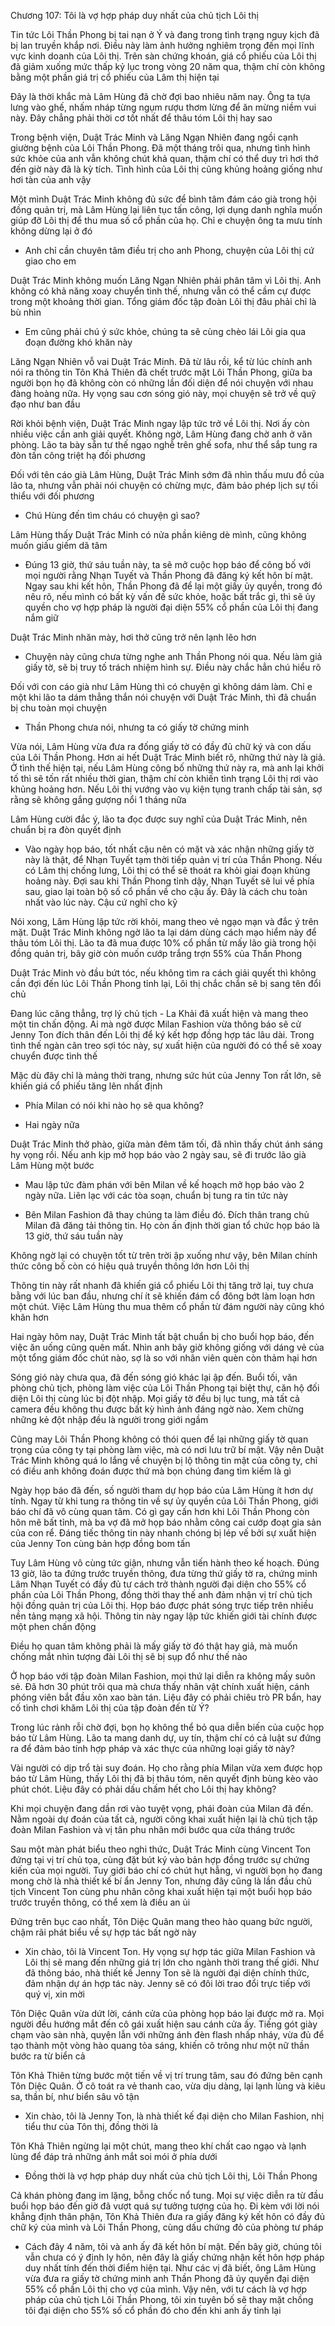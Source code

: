 




Chương 107: Tôi là vợ hợp pháp duy nhất của chủ tịch Lôi thị

Tin tức Lôi Thần Phong bị tai nạn ở Ý và đang trong tình trạng nguy kịch đã bị lan truyền khắp nơi. Điều này làm ảnh hưởng nghiêm trọng đến mọi lĩnh vực kinh doanh của Lôi thị. Trên sàn chứng khoán, giá cổ phiếu của Lôi thị đã giảm xuống mức thấp kỷ lục trong vòng 20 năm qua, thậm chí còn không bằng một phần giá trị cổ phiếu của Lâm thị hiện tại

Đây là thời khắc mà Lâm Hùng đã chờ đợi bao nhiêu năm nay. Ông ta tựa lưng vào ghế, nhấm nháp từng ngụm rượu thơm lừng để ăn mừng niềm vui này. Đây chẳng phải thời cơ tốt nhất để thâu tóm Lôi thị hay sao

Trong bệnh viện, Duật Trác Minh và Lăng Ngạn Nhiên đang ngồi cạnh giường bệnh của Lôi Thần Phong. Đã một tháng trôi qua, nhưng tình hình sức khỏe của anh vẫn không chút khả quan, thậm chí có thể duy trì hơi thở đến giờ này đã là kỳ tích. Tình hình của Lôi thị cũng khủng hoảng giống như hơi tàn của anh vậy

Một mình Duật Trác Minh không đủ sức để bình tâm đám cáo già trong hội đồng quản trị, mà Lâm Hùng lại liên tục tấn công, lợi dụng danh nghĩa muốn giúp đỡ Lôi thị để thu mua số cổ phần của họ. Chỉ e chuyện ông ta mưu tính không dừng lại ở đó

- Anh chỉ cần chuyên tâm điều trị cho anh Phong, chuyện của Lôi thị cứ giao cho em

Duật Trác Minh không muốn Lăng Ngạn Nhiên phải phân tâm vì Lôi thị. Anh không có khả năng xoay chuyển tình thế, nhưng vẫn có thể cầm cự được trong một khoảng thời gian. Tổng giám đốc tập đoàn Lôi thị đâu phải chỉ là bù nhìn

- Em cũng phải chú ý sức khỏe, chúng ta sẽ cùng chèo lái Lôi gia qua đoạn đường khó khăn này

Lăng Ngạn Nhiên vỗ vai Duật Trác Minh. Đã từ lâu rồi, kể từ lúc chính anh nói ra thông tin Tôn Khả Thiên đã chết trước mặt Lôi Thần Phong, giữa ba người bọn họ đã không còn có những lần đối diện để nói chuyện với nhau đàng hoàng nữa. Hy vọng sau cơn sóng gió này, mọi chuyện sẽ trở về quỹ đạo như ban đầu

Rời khỏi bệnh viện, Duật Trác Minh ngay lập tức trở về Lôi thị. Nơi ấy còn nhiều việc cần anh giải quyết. Không ngờ, Lâm Hùng đang chờ anh ở văn phòng. Lão ta bày sẵn tư thế ngạo nghễ trên ghế sofa, như thể sắp tung ra đòn tấn công triệt hạ đối phương

Đối với tên cáo già Lâm Hùng, Duật Trác Minh sớm đã nhìn thấu mưu đồ của lão ta, nhưng vẫn phải nói chuyện có chừng mực, đảm bảo phép lịch sự tối thiểu với đối phương


- Chú Hùng đến tìm cháu có chuyện gì sao?

Lâm Hùng thấy Duật Trác Minh có nửa phần kiêng dè mình, cũng không muốn giấu giếm dã tâm

- Đúng 13 giờ, thứ sáu tuần này, ta sẽ mở cuộc họp báo để công bố với mọi người rằng Nhạn Tuyết và Thần Phong đã đăng ký kết hôn bí mật. Ngay sau khi kết hôn, Thần Phong đã để lại một giấy ủy quyền, trong đó nêu rõ, nếu mình có bất kỳ vấn đề sức khỏe, hoặc bất trắc gì, thì sẽ ủy quyền cho vợ hợp pháp là người đại diện 55% cổ phần của Lôi thị đang nắm giữ

Duật Trác Minh nhăn mày, hơi thở cũng trở nên lạnh lẽo hơn

- Chuyện này cũng chưa từng nghe anh Thần Phong nói qua. Nếu làm giả giấy tờ, sẽ bị truy tố trách nhiệm hình sự. Điều này chắc hẳn chú hiểu rõ

Đối với con cáo già như Lâm Hùng thì có chuyện gì không dám làm. Chỉ e một khi lão ta dám thẳng thắn nói chuyện với Duật Trác Minh, thì đã chuẩn bị chu toàn mọi chuyện

- Thần Phong chưa nói, nhưng ta có giấy tờ chứng minh

Vừa nói, Lâm Hùng vừa đưa ra đống giấy tờ có đầy đủ chữ ký và con dấu của Lôi Thần Phong. Hơn ai hết Duật Trác Minh biết rõ, những thứ này là giả. Ở tình thế hiện tại, nếu Lâm Hùng công bố những thứ này ra, mà anh lại khởi tố thì sẽ tốn rất nhiều thời gian, thậm chí còn khiến tình trạng Lôi thị rơi vào khủng hoảng hơn. Nếu Lôi thị vướng vào vụ kiện tụng tranh chấp tài sản, sợ rằng sẽ không gắng gượng nổi 1 tháng nữa

Lâm Hùng cười đắc ý, lão ta đọc được suy nghĩ của Duật Trác Minh, nên chuẩn bị ra đòn quyết định

- Vào ngày họp báo, tốt nhất cậu nên có mặt và xác nhận những giấy tờ này là thật, để Nhạn Tuyết tạm thời tiếp quản vị trí của Thần Phong. Nếu có Lâm thị chống lưng, Lôi thị có thể sẽ thoát ra khỏi giai đoạn khủng hoảng này. Đợi sau khi Thần Phong tỉnh dậy, Nhạn Tuyết sẽ lui về phía sau, giao lại toàn bộ số cổ phần về cho cậu ấy. Đây là cách chu toàn nhất vào lúc này. Cậu cứ nghĩ cho kỹ

Nói xong, Lâm Hùng lập tức rời khỏi, mang theo vẻ ngạo mạn và đắc ý trên mặt. Duật Trác Minh không ngờ lão ta lại dám dùng cách mạo hiểm này để thâu tóm Lôi thị. Lão ta đã mua được 10% cổ phần từ mấy lão già trong hội đồng quản trị, bây giờ còn muốn cướp trắng trợn 55% của Thần Phong

Duật Trác Minh vò đầu bứt tóc, nếu không tìm ra cách giải quyết thì không cần đợi đến lúc Lôi Thần Phong tỉnh lại, Lôi thị chắc chắn sẽ bị sang tên đổi chủ

Đang lúc căng thẳng, trợ lý chủ tịch - La Khải đã xuất hiện và mang theo một tin chấn động. Ai mà ngờ được Milan Fashion vừa thông báo sẽ cử Jenny Ton đích thân đến Lôi thị để ký kết hợp đồng hợp tác lâu dài. Trong tình thế ngàn cân treo sợi tóc này, sự xuất hiện của người đó có thể sẽ xoay chuyển được tình thế

Mặc dù đây chỉ là mảng thời trang, nhưng sức hút của Jenny Ton rất lớn, sẽ khiến giá cổ phiếu tăng lên nhất định

- Phía Milan có nói khi nào họ sẽ qua không?

- Hai ngày nữa


Duật Trác Minh thở phào, giữa màn đêm tăm tối, đã nhìn thấy chút ánh sáng hy vọng rồi. Nếu anh kịp mở họp báo vào 2 ngày sau, sẽ đi trước lão già Lâm Hùng một bước

- Mau lập tức đàm phán với bên Milan về kế hoạch mở họp báo vào 2 ngày nữa. Liên lạc với các tòa soạn, chuẩn bị tung ra tin tức này

- Bên Milan Fashion đã thay chúng ta làm điều đó. Đích thân trang chủ Milan đã đăng tải thông tin. Họ còn ấn định thời gian tổ chức họp báo là 13 giờ, thứ sáu tuần này

Không ngờ lại có chuyện tốt từ trên trời ập xuống như vậy, bên Milan chính thức công bố còn có hiệu quả truyền thông lớn hơn Lôi thị

Thông tin này rất nhanh đã khiến giá cổ phiếu Lôi thị tăng trở lại, tuy chưa bằng với lúc ban đầu, nhưng chí ít sẽ khiến đám cổ đông bớt làm loạn hơn một chút. Việc Lâm Hùng thu mua thêm cổ phần từ đám người này cũng khó khăn hơn

Hai ngày hôm nay, Duật Trác Minh tất bật chuẩn bị cho buổi họp báo, đến việc ăn uống cũng quên mất. Nhìn anh bây giờ không giống với dáng vẻ của một tổng giám đốc chút nào, sợ là so với nhân viên quèn còn thảm hại hơn

Sóng gió này chưa qua, đã đến sóng gió khác lại ập đến. Buổi tối, văn phòng chủ tịch, phòng làm việc của Lôi Thần Phong tại biệt thự, căn hộ đối diện Lôi thị cùng lúc bị đột nhập. Mọi giấy tờ đều bị lục tung, mà tất cả camera đều không thu được bất kỳ hình ảnh đáng ngờ nào. Xem chừng những kẻ đột nhập đều là người trong giới ngầm

Cũng may Lôi Thần Phong không có thói quen để lại những giấy tờ quan trọng của công ty tại phòng làm việc, mà có nơi lưu trữ bí mật. Vậy nên Duật Trác Minh không quá lo lắng về chuyện bị lộ thông tin mật của công ty, chỉ có điều anh không đoán được thứ mà bọn chúng đang tìm kiếm là gì

Ngày họp báo đã đến, số người tham dự họp báo của Lâm Hùng ít hơn dự tính. Ngay từ khi tung ra thông tin về sự ủy quyền của Lôi Thần Phong, giới báo chí đã vô cùng quan tâm. Có gì gay cấn hơn khi Lôi Thần Phong còn hôn mê bất tỉnh, mà ba vợ đã mở họp báo nhằm công cai cướp đoạt gia sản của con rể. Đáng tiếc thông tin này nhanh chóng bị lép vế bởi sự xuất hiện của Jenny Ton cùng bản hợp đồng bom tấn

Tuy Lâm Hùng vô cùng tức giận, nhưng vẫn tiến hành theo kế hoạch. Đúng 13 giờ, lão ta đứng trước truyền thông, đưa từng thứ giấy tờ ra, chứng minh Lâm Nhạn Tuyết có đầy đủ tư cách trở thành người đại diện cho 55% cổ phần của Lôi Thần Phong, đồng thời thay thế anh đảm nhận vị trí chủ tịch hội đồng quản trị của Lôi thị. Họp báo được phát sóng trực tiếp trên nhiều nền tảng mạng xã hội. Thông tin này ngay lập tức khiến giới tài chính được một phen chấn động

Điều họ quan tâm không phải là mấy giấy tờ đó thật hay giả, mà muốn chống mắt nhìn tượng đài Lôi thị sẽ bị sụp đổ như thế nào

Ở họp báo với tập đoàn Milan Fashion, mọi thứ lại diễn ra không mấy suôn sẻ. Đã hơn 30 phút trôi qua mà chưa thấy nhân vật chính xuất hiện, cánh phóng viên bắt đầu xôn xao bàn tán. Liệu đây có phải chiêu trò PR bẩn, hay cố tình chơi khăm Lôi thị của tập đoàn đến từ Ý?

Trong lúc rảnh rỗi chờ đợi, bọn họ không thể bỏ qua diễn biến của cuộc họp báo từ Lâm Hùng. Lão ta mang danh dự, uy tín, thậm chí có cả luật sư đứng ra để đảm bảo tính hợp pháp và xác thực của những loại giấy tờ này?

Vài người có dịp trổ tài suy đoán. Họ cho rằng phía Milan vừa xem được họp báo từ Lâm Hùng, thấy Lôi thị đã bị thâu tóm, nên quyết định bùng kèo vào phút chót. Liệu đây có phải dấu chấm hết cho Lôi thị hay không?

Khi mọi chuyện đang dần rơi vào tuyệt vọng, phái đoàn của Milan đã đến. Nằm ngoài dự đoán của tất cả, người công khai xuất hiện lại là chủ tịch tập đoàn Milan Fashion và vị tân phu nhân mới bước qua cửa tháng trước


Sau một màn phát biểu theo nghi thức, Duật Trác Minh cùng Vincent Ton đứng tại vị trí chủ tọa, cùng đặt bút ký vào bản hợp đồng trước sự chứng kiến của mọi người. Tuy giới báo chí có chút hụt hẫng, vì người bọn họ đang mong chờ là nhà thiết kế bí ẩn Jenny Ton, nhưng đây cũng là lần đầu chủ tịch Vincent Ton cùng phu nhân công khai xuất hiện tại một buổi họp báo trước truyền thông, có thể xem là điều an ủi

Đứng trên bục cao nhất, Tôn Diệc Quân mang theo hào quang bức người, chậm rãi phát biểu về sự hợp tác bất ngờ này

- Xin chào, tôi là Vincent Ton. Hy vọng sự hợp tác giữa Milan Fashion và Lôi thị sẽ mang đến những giá trị lớn cho ngành thời trang thế giới. Như đã thông báo, nhà thiết kế Jenny Ton sẽ là người đại diện chính thức, đảm nhận dự án hợp tác này. Jenny sẽ có đôi lời trao đổi trực tiếp với quý vị, xin mời

Tôn Diệc Quân vừa dứt lời, cánh cửa của phòng họp báo lại được mở ra. Mọi người đều hướng mắt đến cô gái xuất hiện sau cánh cửa ấy. Tiếng gót giày chạm vào sàn nhà, quyện lẫn với những ánh đèn flash nhấp nháy, vừa đủ để tạo thành một vòng hào quang tỏa sáng, khiến cô trông như một nữ thần bước ra từ biển cả

Tôn Khả Thiên từng bước một tiến về vị trí trung tâm, sau đó đứng bên cạnh Tôn Diệc Quân. Ở cô toát ra vẻ thanh cao, vừa dịu dàng, lại lạnh lùng và kiêu sa, thần bí, như biển sâu vô tận

- Xin chào, tôi là Jenny Ton, là nhà thiết kế đại diện cho Milan Fashion, nhị tiểu thư của Tôn thị, đồng thời là

Tôn Khả Thiên ngừng lại một chút, mang theo khí chất cao ngạo và lạnh lùng để đáp trả những ánh mắt soi mói ở phía dưới

- Đồng thời là vợ hợp pháp duy nhất của chủ tịch Lôi thị, Lôi Thần Phong

Cả khán phòng đang im lặng, bỗng chốc nổ tung. Mọi sự việc diễn ra từ đầu buổi họp báo đến giờ đã vượt quá sự tưởng tượng của họ. Đi kèm với lời nói khẳng định thân phận, Tôn Khả Thiên đưa ra giấy đăng ký kết hôn có đầy đủ chữ ký của mình và Lôi Thần Phong, cùng dấu chứng đỏ của phòng tư pháp

- Cách đây 4 năm, tôi và anh ấy đã kết hôn bí mật. Đến bây giờ, chúng tôi vẫn chưa có ý định ly hôn, nên đây là giấy chứng nhận kết hôn hợp pháp duy nhất tính đến thời điểm hiện tại. Như các vị đã biết, ông Lâm Hùng vừa đưa ra giấy tờ chứng minh anh Thần Phong đã ủy quyền đại diện 55% cổ phần Lôi thị cho vợ của mình. Vậy nên, với tư cách là vợ hợp pháp của chủ tịch Lôi Thần Phong, tôi xin tuyên bố sẽ thay mặt chồng tôi đại diện cho 55% số cổ phần đó cho đến khi anh ấy tỉnh lại




